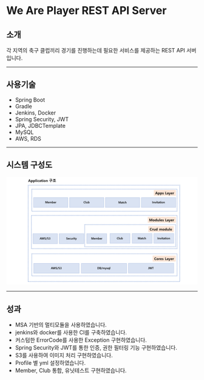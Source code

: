 # We Are Player REST API Server
## 소개
각 지역의 축구 클럽끼리 경기를 진행하는데 필요한 서비스를 제공하는 REST API 서버입니다.

---

## 사용기술
- Spring Boot
- Gradle
- Jenkins, Docker
- Spring Security, JWT
- JPA, JDBCTemplate
- MySQL
- AWS, RDS

---

## 시스템 구성도
![structure](./read-me/structure.png)

---

## 성과
- MSA 기반의 멀티모듈을 사용하였습니다.
- jenkins와 docker를 사용한 CI를 구축하였습니다.
- 커스텀한 ErrorCode를 사용한 Exception 구현하였습니다.
- Spring Security와 JWT를 통한 인증, 권한 필터링 기능 구현하였습니다.
- S3를 사용하여 이미지 처리 구현하였습니다.
- Profile 별 yml 설정하였습니다.
- Member, Club 통합, 유닛테스트 구현하였습니다.